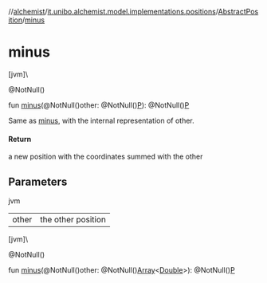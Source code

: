 //[alchemist](../../../index.md)/[it.unibo.alchemist.model.implementations.positions](../index.md)/[AbstractPosition](index.md)/[minus](minus.md)

# minus

[jvm]\

@NotNull()

fun [minus](minus.md)(@NotNull()other: @NotNull()[P](index.md)): @NotNull()[P](index.md)

Same as [minus](minus.md), with the internal representation of other.

#### Return

a new position with the coordinates summed with the other

## Parameters

jvm

| | |
|---|---|
| other | the other position |

[jvm]\

@NotNull()

fun [minus](minus.md)(@NotNull()other: @NotNull()[Array](https://kotlinlang.org/api/latest/jvm/stdlib/kotlin/-array/index.html)<[Double](https://kotlinlang.org/api/latest/jvm/stdlib/kotlin/-double/index.html)>): @NotNull()[P](index.md)
